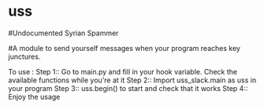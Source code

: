 # uss

#Undocumented Syrian Spammer

#A module to send yourself messages when your program reaches key junctures.


To use :
    Step 1:: Go to main.py and fill in your hook variable. Check the available functions while you're at it
    Step 2:: Import uss_slack.main as uss in your program
    Step 3:: uss.begin() to start and check that it works
    Step 4:: Enjoy the usage
